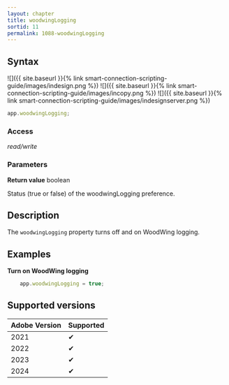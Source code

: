 ```yaml
---
layout: chapter
title: woodwingLogging
sortid: 11
permalink: 1088-woodwingLogging
---
```


## Syntax

![]({{ site.baseurl }}{% link smart-connection-scripting-guide/images/indesign.png %}) ![]({{ site.baseurl }}{% link smart-connection-scripting-guide/images/incopy.png %}) ![]({{ site.baseurl }}{% link smart-connection-scripting-guide/images/indesignserver.png %})

```javascript
app.woodwingLogging;
```

### Access

_read/write_

### Parameters

**Return value** boolean

Status (true or false) of the woodwingLogging preference.

## Description

The `woodwingLogging` property turns off and on WoodWing logging.

## Examples
    
**Turn on WoodWing logging**

```javascript
    app.woodwingLogging = true;
```

## Supported versions

| Adobe Version | Supported |
| ------------- | --------- |
| 2021          | ✔         |
| 2022          | ✔         |
| 2023          | ✔         |
| 2024          | ✔         |

